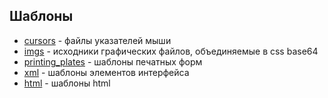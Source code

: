 ## Шаблоны
- [cursors](cursors) - файлы указателей мыши
- [imgs](imgs) - исходники графических файлов, объединяемые в css base64
- [printing_plates](printing_plates) - шаблоны печатных форм
- [xml](xml_plates) - шаблоны элементов интерфейса
- [html](html_plates) - шаблоны html

